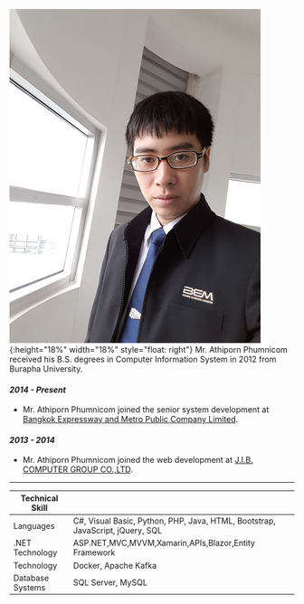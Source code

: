 ![profile picture](/assets/images/214737.jpg "Athiporn Phumnicom"){:height="18%" width="18%" style="float: right"} 
Mr. Athiporn Phumnicom received his B.S. degrees in Computer Information System in 2012 from Burapha University.

#### *2014 - Present*
- Mr. Athiporn Phumnicom joined the senior system development at [Bangkok Expressway and Metro Public Company Limited](https://www.bemplc.co.th).

#### *2013 - 2014*
- Mr. Athiporn Phumnicom joined the web development at [J.I.B. COMPUTER GROUP CO.,LTD](https://www.jib.co.th).

---
| Technical Skill  |                                                                               |
|------------------|-------------------------------------------------------------------------------|
| Languages        | C#, Visual Basic, Python, PHP, Java, HTML, Bootstrap, JavaScript, jQuery, SQL |
| .NET Technology  | ASP.NET,MVC,MVVM,Xamarin,APIs,Blazor,Entity Framework                         |
| Technology       | Docker, Apache Kafka                                                          |
| Database Systems | SQL Server, MySQL                                                             |

